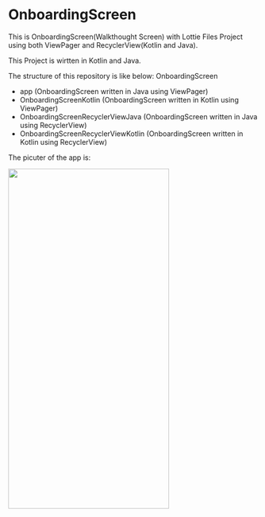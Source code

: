 # OnboardingScreen
This is OnboardingScreen(Walkthought Screen) with Lottie Files Project using both ViewPager and RecyclerView(Kotlin and Java).

This Project is wirtten in Kotlin and Java.

The structure of this repository is like below: OnboardingScreen
*  app (OnboardingScreen written in Java using ViewPager)
*  OnboardingScreenKotlin (OnboardingScreen written in Kotlin using ViewPager)
*  OnboardingScreenRecyclerViewJava (OnboardingScreen written in Java using RecyclerView)
*  OnboardingScreenRecyclerViewKotlin (OnboardingScreen written in Kotlin using RecyclerView)

The picuter of the app is:

<img src="https://github.com/jaxon93/OnboardingScreen/blob/master/untitled.gif" width="324" height="684"/>
